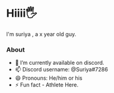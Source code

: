 # Hiiii🖐️
I'm suriya , a x year old guy.

### About
- 🔭 I’m currently available on discord.
- 📫 Discord username:  @Suriya#7286
- 😄 Pronouns: He/him or his
- ⚡ Fun fact -  Athlete Here. 
